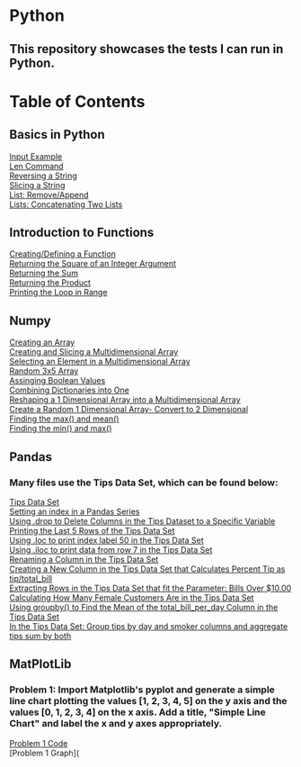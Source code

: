 # Python
## This repository showcases the tests I can run in Python.

# Table of Contents
## Basics in Python
[Input Example](https://github.com/rnichols2023/Python/blob/main/python3.py)\
[Len Command](https://github.com/rnichols2023/Python/blob/main/python4.py)\
[Reversing a String](https://github.com/rnichols2023/Python/blob/main/python5.py)\
[Slicing a String](https://github.com/rnichols2023/Python/blob/main/python7.py)\
[List: Remove/Append](https://github.com/rnichols2023/Python/blob/main/python9.py)\
[Lists: Concatenating Two Lists](https://github.com/rnichols2023/Python/blob/main/python10.py)
## Introduction to Functions
[Creating/Defining a Function](https://github.com/rnichols2023/Python/blob/main/functions1.py)\
[Returning the Square of an Integer Argument](https://github.com/rnichols2023/Python/blob/main/functions3.py)\
[Returning the Sum](https://github.com/rnichols2023/Python/blob/main/functions4.py)\
[Returning the Product](https://github.com/rnichols2023/Python/blob/main/functions5.py)\
[Printing the Loop in Range](https://github.com/rnichols2023/Python/blob/main/functions6.py)
## Numpy
[Creating an Array](https://github.com/rnichols2023/Python/blob/main/numpy1.py)\
[Creating and Slicing a Multidimensional Array](https://github.com/rnichols2023/Python/blob/main/numpy2.py)\
[Selecting an Element in a Multidimensional Array](https://github.com/rnichols2023/Python/blob/main/numpy3.py)\
[Random 3x5 Array](https://github.com/rnichols2023/Python/blob/main/numpy4.py)\
[Assinging Boolean Values](https://github.com/rnichols2023/Python/blob/main/numpy5.py)\
[Combining Dictionaries into One](https://github.com/rnichols2023/Python/blob/main/numpy6.py)\
[Reshaping a 1 Dimensional Array into a Multidimensional Array](https://github.com/rnichols2023/Python/blob/main/numpy7.py)\
[Create a Random 1 Dimensional Array- Convert to 2 Dimensional](https://github.com/rnichols2023/Python/blob/main/numpy8.py)\
[Finding the max() and mean()](https://github.com/rnichols2023/Python/blob/main/numpy9.py)\
[Finding the min() and max()](https://github.com/rnichols2023/Python/blob/main/numpy10.py)
## Pandas
### Many files use the Tips Data Set, which can be found below:
[Tips Data Set](https://github.com/rnichols2023/Python/blob/main/tips.csv)\
[Setting an index in a Pandas Series](https://github.com/rnichols2023/Python/blob/main/pandas1.py)\
[Using .drop to Delete Columns in the Tips Dataset to a Specific Variable](https://github.com/rnichols2023/Python/blob/main/pandas2.py)\
[Printing the Last 5 Rows of the Tips Data Set](https://github.com/rnichols2023/Python/blob/main/pandas3.py)\
[Using .loc to print index label 50 in the Tips Data Set](https://github.com/rnichols2023/Python/blob/main/pandas4.py)\
[Using .iloc to print data from row 7 in the Tips Data Set](https://github.com/rnichols2023/Python/blob/main/pandas5.py)\
[Renaming a Column in the Tips Data Set](https://github.com/rnichols2023/Python/blob/main/pandas6.py)\
[Creating a New Column in the Tips Data Set that Calculates Percent Tip as tip/total_bill](https://github.com/rnichols2023/Python/blob/main/pandas7.py)\
[Extracting Rows in the Tips Data Set that fit the Parameter: Bills Over $10.00](https://github.com/rnichols2023/Python/blob/main/pandas8.py)\
[Calculating How Many Female Customers Are in the Tips Data Set](https://github.com/rnichols2023/Python/blob/main/pandas9.py)\
[Using groupby() to Find the Mean of the total_bill_per_day Column in the Tips Data Set](https://github.com/rnichols2023/Python/blob/main/pandas10.py)\
[In the Tips Data Set: Group tips by day and smoker columns and aggregate tips sum by both](https://github.com/rnichols2023/Python/blob/main/pandas11.py)
## MatPlotLib
### Problem 1: Import Matplotlib's pyplot and generate a simple line chart plotting the values [1, 2, 3, 4, 5] on the y axis and the values [0, 1, 2, 3, 4] on the x axis.  Add a title, "Simple Line Chart" and label the x and y axes appropriately.
[Problem 1 Code](https://github.com/rnichols2023/Python/blob/main/MatPlotLib_Challenge1.py)\
[Problem 1 Graph](
